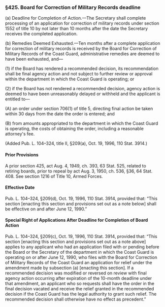 ### §425. Board for Correction of Military Records deadline ###

(a) Deadline for Completion of Action.—The Secretary shall complete processing of an application for correction of military records under section 1552 of title 10 by not later than 10 months after the date the Secretary receives the completed application.

(b) Remedies Deemed Exhausted.—Ten months after a complete application for correction of military records is received by the Board for Correction of Military Records of the Coast Guard, administrative remedies are deemed to have been exhausted, and—

(1) if the Board has rendered a recommended decision, its recommendation shall be final agency action and not subject to further review or approval within the department in which the Coast Guard is operating; or

(2) if the Board has not rendered a recommended decision, agency action is deemed to have been unreasonably delayed or withheld and the applicant is entitled to—

(A) an order under section 706(1) of title 5, directing final action be taken within 30 days from the date the order is entered; and

(B) from amounts appropriated to the department in which the Coast Guard is operating, the costs of obtaining the order, including a reasonable attorney's fee.

(Added Pub. L. 104–324, title II, §209(a), Oct. 19, 1996, 110 Stat. 3914.)

#### Prior Provisions ####

A prior section 425, act Aug. 4, 1949, ch. 393, 63 Stat. 525, related to retiring boards, prior to repeal by act Aug. 3, 1950, ch. 536, §36, 64 Stat. 408. See section 1216 of Title 10, Armed Forces.

#### Effective Date ####

Pub. L. 104–324, §209(d), Oct. 19, 1996, 110 Stat. 3914, provided that: “This section [enacting this section and provisions set out as a note below] shall be effective on and after June 12, 1990.”

#### Special Right of Applications After Deadline for Completion of Board Action ####

Pub. L. 104–324, §209(c), Oct. 19, 1996, 110 Stat. 3914, provided that: “This section [enacting this section and provisions set out as a note above] applies to any applicant who had an application filed with or pending before the Board or the Secretary of the department in which the Coast Guard is operating on or after June 12, 1990, who files with the Board for Correction of Military Records of the Coast Guard an application for relief under the amendment made by subsection (a) [enacting this section]. If a recommended decision was modified or reversed on review with final agency action occurring after expiration of the 10-month deadline under that amendment, an applicant who so requests shall have the order in the final decision vacated and receive the relief granted in the recommended decision if the Coast Guard has the legal authority to grant such relief. The recommended decision shall otherwise have no effect as precedent.”